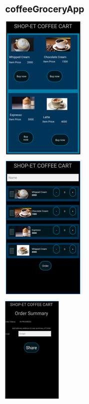 # coffeeGroceryApp

![Sceenshot of app](https://github.com/passcarlean/coffeeGroceryApp/blob/master/app/src/main/res/drawable/activity_a.PNG)

![Sceenshot of app](https://github.com/passcarlean/coffeeGroceryApp/blob/master/app/src/main/res/drawable/activity_b.PNG)

![Sceenshot of app](https://github.com/passcarlean/coffeeGroceryApp/blob/master/app/src/main/res/drawable/activity_c.PNG)
